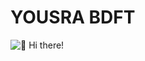 
<!DOCTYPE html>
<html>
<head>

</head>
<body>

<h1>
  <span class="word">YOUSRA </span>
  <span class="word">BDFT</span>
</h1>
<img src="https://i.imgur.com/5geGv8j.png" alt="👋 Hi there!" title="👋 Hi there!"/>
</body>
</html>

